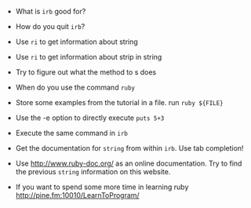 - What is `irb` good for?

- How do you quit `irb`?

- Use `ri` to get information about string

- Use `ri` to get information about strip in string

- Try to figure out what the method to s does

- When do you use the command `ruby`

- Store some examples from the tutorial in a file. run `ruby ${FILE}`

- Use the -e option to directly execute `puts 5+3`

- Execute the same command in `irb`

- Get the documentation for `string` from within `irb`. Use tab completion!

- Use <http://www.ruby-doc.org/> as an online documentation. Try to find the
  previous `string` information on this website.

- If you want to spend some more time in learning ruby
  <http://pine.fm:10010/LearnToProgram/>
